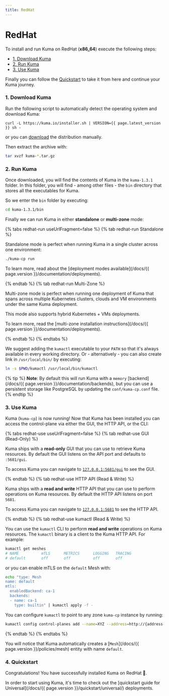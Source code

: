 ```yaml
---
title: RedHat
---
```

# RedHat

To install and run Kuma on RedHat (**x86_64**) execute the following steps:

* [1. Download Kuma](#_1-download-kuma)
* [2. Run Kuma](#_2-run-kuma)
* [3. Use Kuma](#_3-use-kuma)

Finally you can follow the [Quickstart](#_4-quickstart) to take it from here and continue your Kuma journey.

### 1. Download Kuma

Run the following script to automatically detect the operating system and download Kuma:

<div class="language-sh">
<pre class="no-line-numbers"><code>curl -L https://kuma.io/installer.sh | VERSION={{ page.latest_version }} sh -</code></pre>
</div>

or you can [download](https://download.konghq.com/mesh-alpine/kuma-1.3.1-rhel-amd64.tar.gz) the distribution manually.

Then extract the archive with:

```sh
tar xvzf kuma-*.tar.gz
```

### 2. Run Kuma

Once downloaded, you will find the contents of Kuma in the `kuma-1.3.1` folder. In this folder, you will find - among other files - the `bin` directory that stores all the executables for Kuma. 

So we enter the `bin` folder by executing:

```sh
cd kuma-1.3.1/bin
```

Finally we can run Kuma in either **standalone** or **multi-zone** mode:

{% tabs redhat-run useUrlFragment=false %}
{% tab redhat-run Standalone %}

Standalone mode is perfect when running Kuma in a single cluster across one environment:

```sh
./kuma-cp run
```

To learn more, read about the [deployment modes available](/docs/{{ page.version }}/documentation/deployments).

{% endtab %}
{% tab redhat-run Multi-Zone %}

Multi-zone mode is perfect when running one deployment of Kuma that spans across multiple Kubernetes clusters, clouds and VM environments under the same Kuma deployment. 

This mode also supports hybrid Kubernetes + VMs deployments.

To learn more, read the [multi-zone installation instructions](/docs/{{ page.version }}/documentation/deployments).

{% endtab %}
{% endtabs %}

We suggest adding the `kumactl` executable to your `PATH` so that it's always available in every working directory. Or - alternatively - you can also create link in `/usr/local/bin/` by executing:

```sh
ln -s $PWD/kumactl /usr/local/bin/kumactl
```

{% tip %}
**Note**: By default this will run Kuma with a `memory` [backend](/docs/{{ page.version }}/documentation/backends), but you can use a persistent storage like PostgreSQL by updating the `conf/kuma-cp.conf` file.
{% endtip %}

### 3. Use Kuma

Kuma (`kuma-cp`) is now running! Now that Kuma has been installed you can access the control-plane via either the GUI, the HTTP API, or the CLI:

{% tabs redhat-use useUrlFragment=false %}
{% tab redhat-use GUI (Read-Only) %}

Kuma ships with a **read-only** GUI that you can use to retrieve Kuma resources. By default the GUI listens on the API port and defaults to `:5681/gui`. 

To access Kuma you can navigate to [`127.0.0.1:5681/gui`](http://127.0.0.1:5681/gui) to see the GUI.

{% endtab %}
{% tab redhat-use HTTP API (Read & Write) %}

Kuma ships with a **read and write** HTTP API that you can use to perform operations on Kuma resources. By default the HTTP API listens on port `5681`.

To access Kuma you can navigate to [`127.0.0.1:5681`](http://127.0.0.1:5681) to see the HTTP API.

{% endtab %}
{% tab redhat-use kumactl (Read & Write) %}

You can use the `kumactl` CLI to perform **read and write** operations on Kuma resources. The `kumactl` binary is a client to the Kuma HTTP API. For example:

```sh
kumactl get meshes
# NAME          mTLS      METRICS      LOGGING   TRACING
# default       off       off          off       off
```

or you can enable mTLS on the `default` Mesh with:

```sh
echo "type: Mesh
name: default
mtls:
  enabledBackend: ca-1
  backends:
  - name: ca-1
    type: builtin" | kumactl apply -f -
```

You can configure `kumactl` to point to any zone `kuma-cp` instance by running:

```sh
kumactl config control-planes add --name=XYZ --address=http://{address-to-kuma}:5681
```
{% endtab %}
{% endtabs %}

You will notice that Kuma automatically creates a [`Mesh`](/docs/{{ page.version }}/policies/mesh) entity with name `default`.

### 4. Quickstart

Congratulations! You have successfully installed Kuma on RedHat 🚀. 

In order to start using Kuma, it's time to check out the [quickstart guide for Universal](/docs/{{ page.version }}/quickstart/universal/) deployments.
